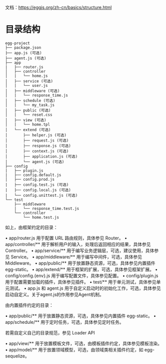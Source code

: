 
文档：https://eggjs.org/zh-cn/basics/structure.html

# 目录结构

```
egg-project
├── package.json
├── app.js (可选)
├── agent.js (可选)
├── app
|   ├── router.js
│   ├── controller
│   |   └── home.js
│   ├── service (可选)
│   |   └── user.js
│   ├── middleware (可选)
│   |   └── response_time.js
│   ├── schedule (可选)
│   |   └── my_task.js
│   ├── public (可选)
│   |   └── reset.css
│   ├── view (可选)
│   |   └── home.tpl
│   └── extend (可选)
│       ├── helper.js (可选)
│       ├── request.js (可选)
│       ├── response.js (可选)
│       ├── context.js (可选)
│       ├── application.js (可选)
│       └── agent.js (可选)
├── config
|   ├── plugin.js
|   ├── config.default.js
│   ├── config.prod.js
|   ├── config.test.js (可选)
|   ├── config.local.js (可选)
|   └── config.unittest.js (可选)
└── test
    ├── middleware
    |   └── response_time.test.js
    └── controller
        └── home.test.js

```

如上，由框架约定的目录：

• app/router.js 用于配置 URL 路由规则，具体参见 Router。
• app/controller/** 用于解析用户的输入，处理后返回相应的结果，具体参见 Controller。
• app/service/** 用于编写业务逻辑层，可选，建议使用，具体参见 Service。
• app/middleware/** 用于编写中间件，可选，具体参见 Middleware。
• app/public/** 用于放置静态资源，可选，具体参见内置插件 egg-static。
• app/extend/** 用于框架的扩展，可选，具体参见框架扩展。
• config/config.{env}.js 用于编写配置文件，具体参见配置。
• config/plugin.js 用于配置需要加载的插件，具体参见插件。
• test/** 用于单元测试，具体参见单元测试。
• app.js 和 agent.js 用于自定义启动时的初始化工作，可选，具体参见启动自定义。关于agent.js的作用参见Agent机制。

由内置插件约定的目录：

• app/public/** 用于放置静态资源，可选，具体参见内置插件 egg-static。
• app/schedule/** 用于定时任务，可选，具体参见定时任务。

若需自定义自己的目录规范，参见 Loader API

• app/view/** 用于放置模板文件，可选，由模板插件约定，具体参见模板渲染。
• app/model/** 用于放置领域模型，可选，由领域类相关插件约定，如 egg-sequelize。